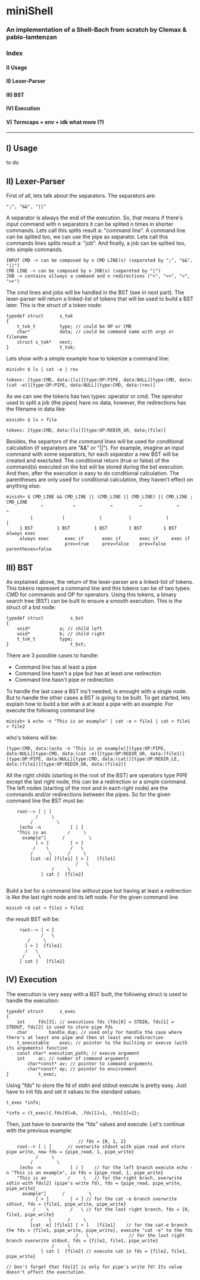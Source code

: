 # miniShell
### An implementation of a Shell-Bach from scratch by Clemax & pablo-lamtenzan

### Index
#### I) Usage
#### II) Lexer-Parser
#### III) BST
#### IV) Execution
#### V) Termcaps + env + idk what more (?)
--------------------------------------------------------------------------------------------------------------------------------------------------------------------

## I) Usage
 to do
 
## II) Lexer-Parser
First of all, lets talk about the separators. The separators are:
```
";", "&&", "||"
```
A separator is always the end of the execution. So, that means if there's input command with n separators it can be splited n times in shorter commands.
Lets call this splits result a: "command line". A command line can be splited too, we can use the pipe as separator. Lets call this commands lines splits result a: "job". And finally, a job can be splited too, into simple commands.
```
INPUT CMD -> can be composed by n CMD LINE(s) (separeted by ";", "&&", "||")
CMD LINE -> can be composed by n JOB(s) (separeted by "|")
JOB -> contains allways a command and n redirections ("<", "<<", ">", ">>")
```
The cmd lines and jobs will be handled in the BST (see in next part). The lexer-parser will return a linked-list of tokens that will be used to build a BST later. 
This is the struct of a token node:
```
typedef struct      s_tok
{
	t_tok_t         type; // could be OP or CMD
	char*           data; // could be command name with args or filename
	struct s_tok*   next; 
}                   t_tok;
```
Lets show with a simple example how to tokenize a command line:
```
minish> $ ls | cat -e | rev

tokens: [type:CMD, data:(ls)][type:OP:PIPE, data:NULL][type:CMD, data:(cat -e)][type:OP:PIPE, data:NULL][type:CMD, data:(rev)]
```
As we can see the tokens has two types: operator or cmd. The operator used to split a job (the pipes) have no data, however, the redirections has the filename in data like:
```
minish> $ ls > file

tokens: [type:CMD, data:(ls)][type:OP:REDIR_GR, data;(file)]
```
Besides, the separtors of the command lines will be used for conditional calculation (if separators are "&&" or "||"). For example, imagine an input command with some separators, for each separator a new BST will be created and exectuted. The conditional return (true or false) of the command(s) executed on the bst will be stored during the bst execution. And then, after the execution is easy to do conditional calculation. The parentheses are only used for conditional calculation, they haven't effect on anything else:
```
minish> $ CMD_LINE && CMD_LINE || (CMD_LINE || CMD_LINE) || CMD_LINE ; CMD_LINE
             ^           ^             ^          ^             ^         ^
	     |           |             |          |             |         |
	 1 BST         1 BST         1 BST        1 BST        1 BST    always exec
     always exec      exec if       exec if       exec if     exec if
                      prev=true     prev=false    prev=false   parentheses=false
```

## III) BST

As explained above, the return of the lexer-parser are a linked-list of tokens. This tokens represent a command line and this tokens can be of two types: CMD for commands and OP for operators. Using this tokens, a binary search tree (BST) can be built to ensure a smooth execution.
This is the struct of a bst node:
```
typedef struct      	s_bst
{
	void*           a; // child left
	void*           b; // child right
	t_tok_t         type;
}                   	t_bst;
```
There are 3 possible cases to handle:
- Command line has at least a pipe
- Command line hasn't a pipe but has at least one redirection
- Command line hasn't pipe or redirection

To handle the last case a BST ins't needed, is enought with a single node. But to handle the other cases a BST is going to be built.
To get started, lets explain how to build a bst with a at least a pipe with an example:
For execute the following command line 
```
minish> $ echo -n "This is an example" | cat -e > file1 | cat < file1 > file2
```

who's tokens will be:
```
[type:CMD, data:(echo -n "This is an example)][type:OP:PIPE, data:NULL][type:CMD, data:(cat -e)][type:OP:REDIR_GR, data:(file1)][type:OP:PIPE, data:NULL][type:CMD, data:(cat)][type:OP:REDIR_LE, data:(file1)][type:OP:REDIR_GR, data:(file2)]
```

All the right childs (starting in the root of the BST) are operators type PIPE except the last right node, this can be a redirection or a simple command. The left nodes (starting of the root and in each right node) are the commands and/or redirections between the pipes. So for the given command line the BST must be:
```
	root-->	[ | ]
	       /     \
	     /	       \
     [echo -n           [ | ]
    "This is an	       /     \
      example"]      /         \
		   [ > ]        [ < ]
		  /    \        /   \
		 /      \      /     \
	     [cat -e] [file1] [ > ]   [file1]
	     	              /   \
			     /     \
			 [ cat ]  [file2]
			 
```
Build a bst for a command line without pipe but having at least a redirection is like the last right node and its left node. For the given command line 
```
minish >$ cat < file1 > file2
```
the result BST will be:
```
     root--> [ < ]
             /   \
	    /     \
	   [ > ]  [file1]
	   /   \
	  /     \
     [ cat ]   [file2]
```

## IV) Execution

The execution is very easy with a BST built, the following struct is used to handle the execution:
```
typedef struct		s_exec
{
	int		fds[3]; // executions fds (fds[0] = STDIN, fds[1] = STDOUT, fds[2] is used to store pipe fds
	char		handle_dup; // used only for handle the case where there's at least one pipe and then at least one redirection
	t_executable	exec; // pointer to the builting or execve (with its arguments) function
	const char*	execution_path; // execve argument
	int		ac; // number of command arguments
    	char*const*	av; // pointer to command arguments
    	char*const*	ep; // pointer to environment
}			t_exec; 
```

Using "fds" to store the fd of stdin and stdout execute is pretty easy. Just have to init fds and set it values to the standard values:
```
t_exec *info;

*info = (t_exec){.fds[0]=0, .fds[1]=1, .fds[2]=2};
```
Then, just have to overwrite the "fds" values and execute. Let's continue with the previous example:
```
                           // fds = {0, 1, 2}
	root-->	[ | ]      // overwrite stdout with pipe read and store pipe write, now fds = {pipe_read, 1, pipe_write}
	       /     \
	     /	       \
     [echo -n           [ | ]    // for the left branch execute echo -n "This is an example", in fds = {pipe_read, 1, pipe_write}
    "This is an	       /     \   // for the right brach, overwrite sdtin with fds[2] (pipe's write fd), fds = {pipe_read, pipe_write, pipe_write}
      example"]      /         \
		   [ > ]        [ < ] // for the cat -e branch overwrite sdtout, fds = {file1, pipe_write, pipe_write}
		  /    \        /   \ // for the last right branch, fds = {0, file1, pipe_write}
		 /      \      /     \
	     [cat -e] [file1] [ > ]   [file1]    // for the cat-e branch the fds = {file1, pipe_write, pipe_write}, execute "cat -e" to the fds
	     	              /   \               // for the last right branch overwrite stdout, fds = {file2, file1, pipe_write}
			     /     \
			 [ cat ]  [file2] // execute cat in fds = {file2, file1, pipe_write}

// Don't forget that fds[2] is only for pipe's write fd! Its value doesn't affect the exectution. 
```
